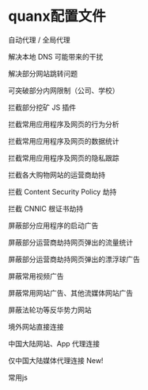 # quanx配置文件

 自动代理 / 全局代理

 解决本地 DNS 可能带来的干扰

 解决部分网站跳转问题

 可突破部分内网限制（公司、学校）

 拦截部分挖矿 JS 插件

 拦截常用应用程序及网页的行为分析

 拦截常用应用程序及网页的数据统计

 拦截常用应用程序及网页的隐私跟踪

 拦截各大购物网站的运营商劫持

 拦截 Content Security Policy 劫持

 拦截 CNNIC 根证书劫持

 屏蔽部分应用程序的启动广告

 屏蔽部分运营商劫持网页弹出的流量统计

 屏蔽部分运营商劫持网页弹出的漂浮球广告

 屏蔽常用视频广告

 屏蔽常用网站广告、其他流媒体网站广告

 屏蔽法轮功等反华势力网站

 境外网站直接连接

 中国大陆网站、App 代理连接

 仅中国大陆媒体代理连接 New!
 
 常用js
